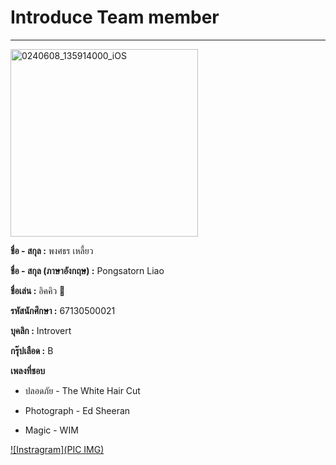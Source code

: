 # Introduce Team member
---
<img src="PROFILE IMG" alt="0240608_135914000_iOS" width="300"/>

**ชื่อ - สกุล :** พงศธร เหลี้ยว

**ชื่อ - สกุล (ภาษาอังกฤษ) :** Pongsatorn Liao

**ชื่อเล่น :** อิคคิว :t-rex:

**รหัสนักศึกษา :** 67130500021

**บุคลิก :** Introvert

**กรุ๊ปเลือด :** B

**เพลงที่ชอบ**

* ปลอดภัย - The White Hair Cut

* Photograph - Ed Sheeran
* Magic - WIM

[![Instragram](PIC IMG)](https://www.instagram.com/liaxikkxw/)
